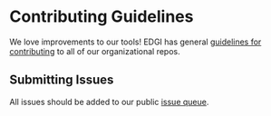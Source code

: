 # Contributing Guidelines

We love improvements to our tools! EDGI has general [guidelines for contributing](https://github.com/edgi-govdata-archiving/overview/blob/master/CONTRIBUTING.md) to all of our organizational repos.

## Submitting Issues

All issues should be added to our public [issue queue](https://github.com/edgi-govdata-archiving/archivers.space/issues).
